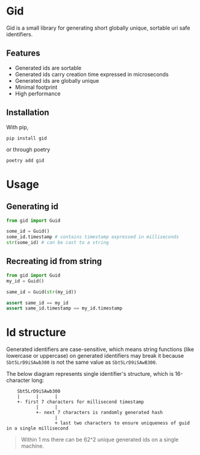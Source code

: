 # Gid
Gid is a small library for generating short globally unique, sortable uri safe identifiers.

## Features
- Generated ids are sortable
- Generated ids carry creation time expressed in microseconds
- Generated ids are globally unique
- Minimal footprint
- High performance


## Installation

With pip,
```shell
pip install gid
```
or through poetry
```shell
poetry add gid
```

# Usage

## Generating id
```python
from gid import Guid

some_id = Guid()
some_id.timestamp # contains timestamp expressed in milliseconds
str(some_id) # can be cast to a string
```

## Recreating id from string
```python
from gid import Guid
my_id = Guid()

same_id = Guid(str(my_id))

assert same_id == my_id
assert same_id.timestamp == my_id.timestamp
```

# Id structure
Generated identifiers are case-sensitive, which means string functions (like lowercase or uppercase) on generated 
identifiers may break it because `Sbt5LrD9iSAwb300` is not the same value as `Sbt5LrD9iSAwB300`.

The below diagram represents single identifier's structure, which is 16-character long:
```
    Sbt5LrD9iSAwb300
    |      |      |
    +- first 7 characters for millisecond timestamp
           |      |
           +- next 7 characters is randomly generated hash
                  |
                  + last two characters to ensure uniqueness of guid in a single millisecond
```

> Within 1 ms there can be 62^2 unique generated ids on a single machine.
